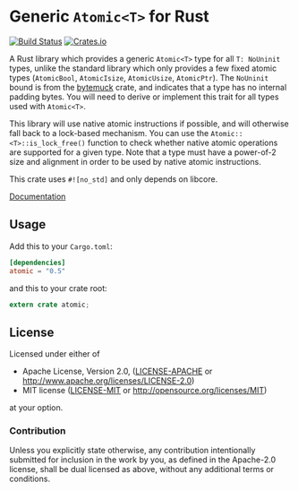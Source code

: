 Generic `Atomic<T>` for Rust
============================

[![Build Status](https://travis-ci.org/Amanieu/atomic-rs.svg?branch=master)](https://travis-ci.org/Amanieu/atomic-rs) [![Crates.io](https://img.shields.io/crates/v/atomic.svg)](https://crates.io/crates/atomic)

A Rust library which provides a generic `Atomic<T>` type for all `T: NoUninit` types, unlike the standard library which only provides a few fixed atomic types (`AtomicBool`, `AtomicIsize`, `AtomicUsize`, `AtomicPtr`). The `NoUninit` bound is from the [bytemuck] crate, and indicates that a type has no internal padding bytes. You will need to derive or implement this trait for all types used with `Atomic<T>`.

This library will use native atomic instructions if possible, and will otherwise fall back to a lock-based mechanism. You can use the `Atomic::<T>::is_lock_free()` function to check whether native atomic operations are supported for a given type. Note that a type must have a power-of-2 size and alignment in order to be used by native atomic instructions.

This crate uses `#![no_std]` and only depends on libcore.

[bytemuck]: https://docs.rs/bytemuck

[Documentation](https://docs.rs/atomic)

## Usage

Add this to your `Cargo.toml`:

```toml
[dependencies]
atomic = "0.5"
```

and this to your crate root:

```rust
extern crate atomic;
```

## License

Licensed under either of

 * Apache License, Version 2.0, ([LICENSE-APACHE](LICENSE-APACHE) or http://www.apache.org/licenses/LICENSE-2.0)
 * MIT license ([LICENSE-MIT](LICENSE-MIT) or http://opensource.org/licenses/MIT)

at your option.

### Contribution

Unless you explicitly state otherwise, any contribution intentionally submitted
for inclusion in the work by you, as defined in the Apache-2.0 license, shall be dual licensed as above, without any
additional terms or conditions.

